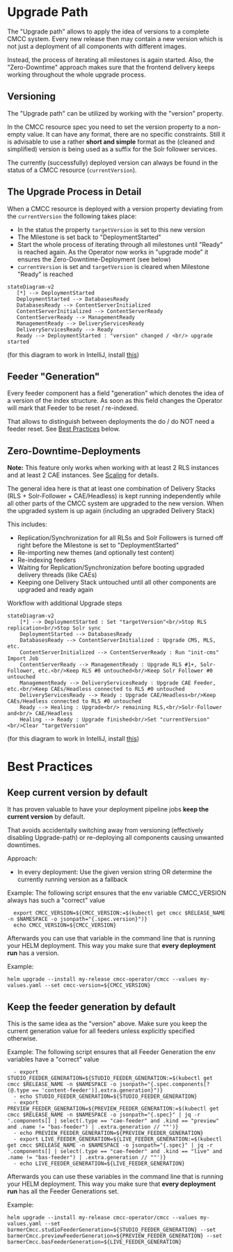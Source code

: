 # Upgrade Path

The "Upgrade path" allows to apply the idea of versions to a complete CMCC system. Every new release then may 
contain a new version which is not just a deployment of all components with different images. 

Instead, the process of iterating all milestones is again started. Also, the "Zero-Downtime" approach makes sure 
that the frontend delivery keeps working throughout the whole upgrade process. 

## Versioning

The "Upgrade path" can be utilized by working with the "version" property. 

In the CMCC resource spec you need to set the version property to a non-empty value. It can have any format, there 
are no specific constraints. Still it is advisable to use a rather **short and simple** format as 
the (cleaned and simplified) version is being used as a suffix for the Solr follower services.

The currently (successfully) deployed version can always be found in the status of a CMCC resource (`currentVersion`). 

## The Upgrade Process in Detail

When a CMCC resource is deployed with a version property deviating from the `currentVersion` the following takes place:

 - In the status the property `targetVersion` is set to this new version
 - The Milestone is set back to "DeploymentStarted"
 - Start the whole process of iterating through all milestones until "Ready" is reached again. As the 
   Operator now works in "upgrade mode" it ensures the Zero-Downtime-Deployment (see below)
 - `currentVersion` is set and `targetVersion` is cleared when Milestone "Ready" is reached

```mermaid
stateDiagram-v2
   [*] --> DeploymentStarted
   DeploymentStarted --> DatabasesReady
   DatabasesReady --> ContentServerInitialized
   ContentServerInitialized --> ContentServerReady
   ContentServerReady --> ManagementReady
   ManagementReady --> DeliveryServicesReady
   DeliveryServicesReady --> Ready
   Ready --> DeploymentStarted : "version" changed / <br/> upgrade started
```
(for this diagram to work in IntelliJ, install [this](https://www.jetbrains.com/guide/go/tips/mermaid-js-support-in-markdown/))

## Feeder "Generation"

Every feeder component has a field "generation" which denotes the idea of a version of the index structure. As soon as
this field changes the Operator will mark that Feeder to be reset / re-indexed.

That allows to distinguish between deployments the do / do NOT need a feeder reset. See [Best Practices](#best-practices) below.

## Zero-Downtime-Deployments

**Note:** This feature only works when working with at least 2 RLS instances and at least 2 CAE instances. See [Scaling](scaling.md) for details.

The general idea here is that at least one combination of Delivery Stacks (RLS + Solr-Follower + CAE/Headless) 
is kept running independently while all other parts of the CMCC system are upgraded to the new version. 
When the upgraded system is up again (including an upgraded Delivery Stack)

This includes:
 - Replication/Synchronization for all RLSs and Solr Followers is turned off right before the Milestone is set to "DeploymentStarted"
 - Re-importing new themes (and optionally test content)
 - Re-indexing feeders
 - Waiting for Replication/Synchronization before booting upgraded delivery threads (like CAEs)
 - Keeping one Delivery Stack untouched until all other components are upgraded and ready again

Workflow with additional Upgrade steps
```mermaid
stateDiagram-v2
    [*] --> DeploymentStarted : Set "targetVersion"<br/>Stop RLS replication<br/>Stop Solr sync
    DeploymentStarted --> DatabasesReady
    DatabasesReady --> ContentServerInitialized : Upgrade CMS, MLS, etc.
    ContentServerInitialized --> ContentServerReady : Run "init-cms" Import Job
    ContentServerReady --> ManagementReady : Upgrade RLS #1+, Solr-Follower, etc.<br/>Keep RLS #0 untouched<br/>Keep Solr Follower #0 untouched
    ManagementReady --> DeliveryServicesReady : Upgrade CAE Feeder, etc.<br/>Keep CAEs/Headless connected to RLS #0 untouched
    DeliveryServicesReady --> Ready : Upgrade CAE/Headless<br/>Keep CAEs/Headless connected to RLS #0 untouched
    Ready --> Healing : Upgrade<br/> remaining RLS,<br/>Solr-Follower and<br/> CAE/Headless
    Healing --> Ready : Upgrade finished<br/>Set "currentVersion"<br/>Clear "targetVersion"
```
(for this diagram to work in IntelliJ, install [this](https://www.jetbrains.com/guide/go/tips/mermaid-js-support-in-markdown/))

# Best Practices

## Keep current version by default

It has proven valuable to have your deployment pipeline jobs **keep the current version** by default. 

That avoids accidentally switching away from versioning (effectively disabling Upgrade-path) or re-deploying all 
components causing unwanted downtimes.

Approach:
 - In every deployment: Use the given version string OR determine the currently running version as a fallback

Example: The following script ensures that the env variable CMCC_VERSION always has such a "correct" value
```shell
  export CMCC_VERSION=${CMCC_VERSION:=$(kubectl get cmcc $RELEASE_NAME -n $NAMESPACE -o jsonpath="{.spec.version}")}
  echo CMCC_VERSION=${CMCC_VERSION}
```
Afterwards you can use that variable in the command line that is running your HELM deployment. This way you make sure
that **every deployment run** has a version.

Example:
```shell
helm upgrade --install my-release cmcc-operator/cmcc --values my-values.yaml --set cmcc-version=${CMCC_VERSION}
```

## Keep the feeder generation by default

This is the same idea as the "version" above. Make sure you keep the current generation value for all feeders unless
explicitly specified otherwise.

Example: The following script ensures that all Feeder Generation the env variables have a "correct" value
```shell
  - export STUDIO_FEEDER_GENERATION=${STUDIO_FEEDER_GENERATION:=$(kubectl get cmcc $RELEASE_NAME -n $NAMESPACE -o jsonpath="{.spec.components[?(@.type == 'content-feeder')].extra.generation}")}
  - echo STUDIO_FEEDER_GENERATION=${STUDIO_FEEDER_GENERATION}
  - export PREVIEW_FEEDER_GENERATION=${PREVIEW_FEEDER_GENERATION:=$(kubectl get cmcc $RELEASE_NAME -n $NAMESPACE -o jsonpath="{.spec}" | jq -r '.components[] | select(.type == "cae-feeder" and .kind == "preview" and .name != "bas-feeder") | .extra.generation // ""')}
  - echo PREVIEW_FEEDER_GENERATION=${PREVIEW_FEEDER_GENERATION}
  - export LIVE_FEEDER_GENERATION=${LIVE_FEEDER_GENERATION:=$(kubectl get cmcc $RELEASE_NAME -n $NAMESPACE -o jsonpath="{.spec}" | jq -r '.components[] | select(.type == "cae-feeder" and .kind == "live" and .name != "bas-feeder") | .extra.generation // ""')}
  - echo LIVE_FEEDER_GENERATION=${LIVE_FEEDER_GENERATION}
```
Afterwards you can use these variables in the command line that is running your HELM deployment. This way you make sure
that **every deployment run** has all the Feeder Generations set.

Example:
```shell
helm upgrade --install my-release cmcc-operator/cmcc --values my-values.yaml --set barmerCmcc.studioFeederGeneration=${STUDIO_FEEDER_GENERATION} --set barmerCmcc.previewFeederGeneration=${PREVIEW_FEEDER_GENERATION} --set barmerCmcc.basFeederGeneration=${LIVE_FEEDER_GENERATION}
```
